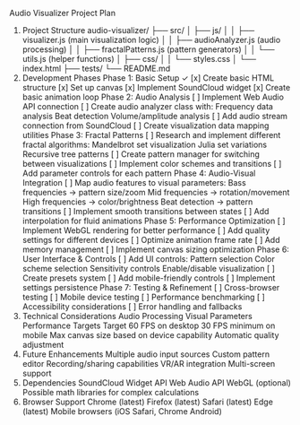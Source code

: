 Audio Visualizer Project Plan
1. Project Structure
audio-visualizer/
├── src/
│   ├── js/
│   │   ├── visualizer.js      (main visualization logic)
│   │   ├── audioAnalyzer.js   (audio processing)
│   │   ├── fractalPatterns.js (pattern generators)
│   │   └── utils.js          (helper functions)
│   ├── css/
│   │   └── styles.css
│   └── index.html
├── tests/
└── README.md
2. Development Phases
Phase 1: Basic Setup ✓
[x] Create basic HTML structure
[x] Set up canvas
[x] Implement SoundCloud widget
[x] Create basic animation loop
Phase 2: Audio Analysis
[ ] Implement Web Audio API connection
[ ] Create audio analyzer class with:
Frequency data analysis
Beat detection
Volume/amplitude analysis
[ ] Add audio stream connection from SoundCloud
[ ] Create visualization data mapping utilities
Phase 3: Fractal Patterns
[ ] Research and implement different fractal algorithms:
Mandelbrot set visualization
Julia set variations
Recursive tree patterns
[ ] Create pattern manager for switching between visualizations
[ ] Implement color schemes and transitions
[ ] Add parameter controls for each pattern
Phase 4: Audio-Visual Integration
[ ] Map audio features to visual parameters:
Bass frequencies → pattern size/zoom
Mid frequencies → rotation/movement
High frequencies → color/brightness
Beat detection → pattern transitions
[ ] Implement smooth transitions between states
[ ] Add interpolation for fluid animations
Phase 5: Performance Optimization
[ ] Implement WebGL rendering for better performance
[ ] Add quality settings for different devices
[ ] Optimize animation frame rate
[ ] Add memory management
[ ] Implement canvas sizing optimization
Phase 6: User Interface & Controls
[ ] Add UI controls:
Pattern selection
Color scheme selection
Sensitivity controls
Enable/disable visualization
[ ] Create presets system
[ ] Add mobile-friendly controls
[ ] Implement settings persistence
Phase 7: Testing & Refinement
[ ] Cross-browser testing
[ ] Mobile device testing
[ ] Performance benchmarking
[ ] Accessibility considerations
[ ] Error handling and fallbacks
3. Technical Considerations
Audio Processing
Visual Parameters
Performance Targets
Target 60 FPS on desktop
30 FPS minimum on mobile
Max canvas size based on device capability
Automatic quality adjustment
4. Future Enhancements
Multiple audio input sources
Custom pattern editor
Recording/sharing capabilities
VR/AR integration
Multi-screen support
5. Dependencies
SoundCloud Widget API
Web Audio API
WebGL (optional)
Possible math libraries for complex calculations
6. Browser Support
Chrome (latest)
Firefox (latest)
Safari (latest)
Edge (latest)
Mobile browsers (iOS Safari, Chrome Android)